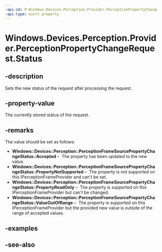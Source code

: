 ```yaml
---
-api-id: P:Windows.Devices.Perception.Provider.PerceptionPropertyChangeRequest.Status
-api-type: winrt property
---
```


<!-- Property syntax
public Windows.Devices.Perception.PerceptionFrameSourcePropertyChangeStatus Status { get;  set; }
-->

# Windows.Devices.Perception.Provider.PerceptionPropertyChangeRequest.Status

## -description
Sets the new status of the request after processing the request.

## -property-value
The currently stored status of the request.

## -remarks

The value should be set as follows:

+ **Windows::Devices::Perception::PerceptionFrameSourcePropertyChangeStatus::Accepted** –  The property has been updated to the new value.
+ **Windows::Devices::Perception::PerceptionFrameSourcePropertyChangeStatus::PropertyNotSupported** –  The property is not supported on this IPerceptionFrameProvider and can't be set.
+ **Windows::Devices::Perception::PerceptionFrameSourcePropertyChangeStatus::PropertyReadOnly** –  The property is supported on this IPerceptionFrameProvider but can't be changed.
+ **Windows::Devices::Perception::PerceptionFrameSourcePropertyChangeStatus::ValueOutOfRange** –  The property is supported on this IPerceptionFrameProvider but the provided new value is outside of the range of accepted values.


## -examples

## -see-also

